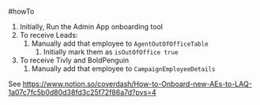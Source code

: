 #howTo
1. Initially, Run the Admin App onboarding tool
2. To receive Leads:
	1. Manually add that employee to `AgentOutOfOfficeTable`
		1. Initially mark them as `isOutOfOffice true`
3. To receive Tivly and BoldPenguin
	1. Manually add that employee to `CampaignEmployeeDetails`

See https://www.notion.so/coverdash/How-to-Onboard-new-AEs-to-LAQ-1a07c7fc5b0d80d38fd3c25f72f86a7d?pvs=4

